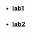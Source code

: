 - ### [lab1](https://github.com/FearlessAtom/software-design/tree/lab1)
- ### [lab2](https://github.com/FearlessAtom/software-design/tree/lab2)
